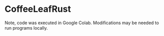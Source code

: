 # CoffeeLeafRust
Note, code was executed in Google Colab. Modifications may be needed to run programs locally. 